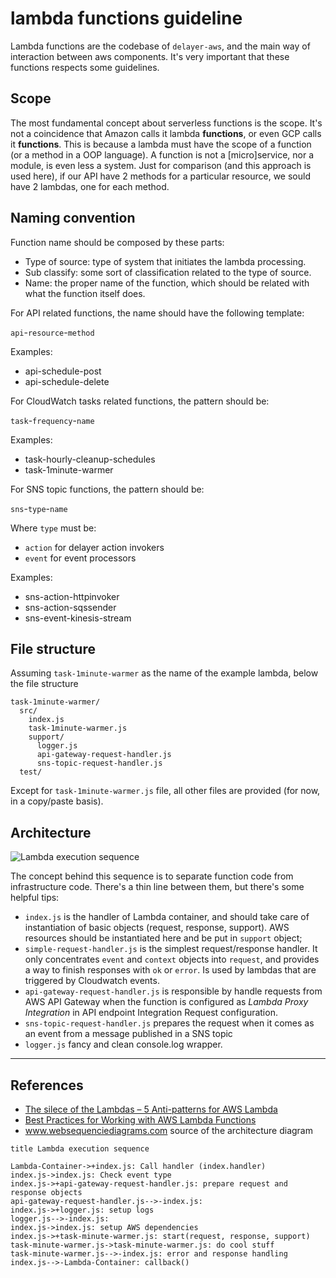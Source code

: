 # lambda functions guideline

Lambda functions are the codebase of `delayer-aws`, and the main way of interaction between aws components. It's very important that these functions respects some guidelines.

## Scope

The most fundamental concept about serverless functions is the scope. It's not a coincidence that Amazon calls it lambda **functions**, or even GCP calls it **functions**. This is because a lambda must have the scope of a function (or a method in a OOP language). A function is not a [micro]service, nor a module, is even less a system. Just for comparison (and this approach is used here), if our API have 2 methods for a particular resource, we sould have 2 lambdas, one for each method.

## Naming convention

Function name should be composed by these parts:

*   Type of source: type of system that initiates the lambda processing.
*   Sub classify: some sort of classification related to the type of source.
*   Name: the proper name of the function, which should be related with what the function itself does.

For API related functions, the name should have the following template:

`api`-`resource`-`method`

Examples:
*   api-schedule-post
*   api-schedule-delete

For CloudWatch tasks related functions, the pattern should be:

`task`-`frequency`-`name`

Examples:
*   task-hourly-cleanup-schedules
*   task-1minute-warmer

For SNS topic functions, the pattern should be:

`sns`-`type`-`name`

Where `type` must be:
*   `action` for delayer action invokers
*   `event` for event processors

Examples:
*   sns-action-httpinvoker
*   sns-action-sqssender
*   sns-event-kinesis-stream

## File structure

Assuming `task-1minute-warmer` as the name of the example lambda, below the file structure 

```
task-1minute-warmer/
  src/
    index.js
    task-1minute-warmer.js
    support/
      logger.js
      api-gateway-request-handler.js
      sns-topic-request-handler.js
  test/
```

Except for `task-1minute-warmer.js` file, all other files are provided (for now, in a copy/paste basis).

## Architecture

![Lambda execution sequence](https://www.websequencediagrams.com/cgi-bin/cdraw?lz=dGl0bGUgTGFtYmRhIGV4ZWN1dGlvbiBzZXF1ZW5jZQoKABUGLUNvbnRhaW5lci0-K2luZGV4LmpzOiBDYWxsIGhhbmRsZXIgKAASBgAIBykKAB8ILT4AJgtoZWNrIGV2ZW50IHR5cGUAGgsrYXBpLWdhdGV3YXktcmVxdWVzdC0AVQcAaAVwcmVwYXJlIAAVBwoAEh4tLT4tAIEgCQBbDGxvZ2cASwdzZXR1cCBsb2dzCgANCQAgGACBawoAMAZBV1MgZGVwZW5kZW5jaWVzAFYNAIIuBmZ1bmN0aW9uAGYGdGFydCgAgVEHLCByZXNwb25zZSwgc3VwcG9ydCkKACQSAIEtFy0-LQCDBhA6&s=default)

The concept behind this sequence is to separate function code from infrastructure code. There's a thin line between them, but there's some helpful tips:

*   `index.js` is the handler of Lambda container, and should take care of instantiation of basic objects (request, response, support). AWS resources should be instantiated here and be put in `support` object;
*   `simple-request-handler.js` is the simplest request/response handler. It only concentrates `event` and `context` objects into `request`, and provides a way to finish responses with `ok` or `error`. Is used by lambdas that are triggered by Cloudwatch events.
*   `api-gateway-request-handler.js` is responsible by handle requests from AWS API Gateway when the function is configured as *Lambda Proxy Integration* in API endpoint Integration Request configuration.
*   `sns-topic-request-handler.js` prepares the request when it comes as an event from a message published in a SNS topic
*   `logger.js` fancy and clean console.log wrapper. 

---

## References

*   [The silece of the Lambdas – 5 Anti-patterns for AWS Lambda](https://www.3pillarglobal.com/insights/silence-lambdas-5-anti-patterns-aws-lambda)
*   [Best Practices for Working with AWS Lambda Functions](https://docs.aws.amazon.com/lambda/latest/dg/best-practices.html)
*   www.websequenciediagrams.com source of the architecture diagram

```
title Lambda execution sequence

Lambda-Container->+index.js: Call handler (index.handler)
index.js->index.js: Check event type
index.js->+api-gateway-request-handler.js: prepare request and response objects
api-gateway-request-handler.js-->-index.js:
index.js->+logger.js: setup logs
logger.js-->-index.js:
index.js->index.js: setup AWS dependencies
index.js->+task-minute-warmer.js: start(request, response, support)
task-minute-warmer.js->task-minute-warmer.js: do cool stuff
task-minute-warmer.js-->-index.js: error and response handling
index.js-->-Lambda-Container: callback()
```
